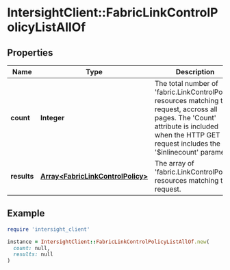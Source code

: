 # IntersightClient::FabricLinkControlPolicyListAllOf

## Properties

| Name | Type | Description | Notes |
| ---- | ---- | ----------- | ----- |
| **count** | **Integer** | The total number of &#39;fabric.LinkControlPolicy&#39; resources matching the request, accross all pages. The &#39;Count&#39; attribute is included when the HTTP GET request includes the &#39;$inlinecount&#39; parameter. | [optional] |
| **results** | [**Array&lt;FabricLinkControlPolicy&gt;**](FabricLinkControlPolicy.md) | The array of &#39;fabric.LinkControlPolicy&#39; resources matching the request. | [optional] |

## Example

```ruby
require 'intersight_client'

instance = IntersightClient::FabricLinkControlPolicyListAllOf.new(
  count: null,
  results: null
)
```

